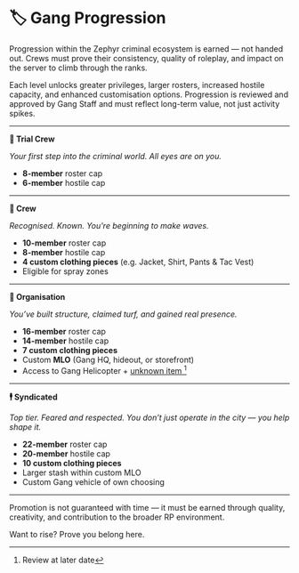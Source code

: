 # 🏷️ Gang Progression

Progression within the Zephyr criminal ecosystem is earned — not handed out. Crews must prove their consistency, quality of roleplay, and impact on the server to climb through the ranks.

Each level unlocks greater privileges, larger rosters, increased hostile capacity, and enhanced customisation options. Progression is reviewed and approved by Gang Staff and must reflect long-term value, not just activity spikes.

***

**🔹 Trial Crew**

_Your first step into the criminal world. All eyes are on you._

* **8-member** roster cap
* **6-member** hostile cap

***

**🔸 Crew**

_Recognised. Known. You're beginning to make waves._

* **10-member** roster cap
* **8-member** hostile cap
* **4 custom clothing pieces** (e.g. Jacket, Shirt, Pants & Tac Vest)
* Eligible for spray zones

***

**🏢 Organisation**

_You’ve built structure, claimed turf, and gained real presence._

* **16-member** roster cap
* **14-member** hostile cap
* **7 custom clothing pieces**
* Custom **MLO** (Gang HQ, hideout, or storefront)
* Access to Gang Helicopter + [unknown item ](#user-content-fn-1)[^1]

***

**🕴️ Syndicated**

_Top tier. Feared and respected. You don’t just operate in the city — you help shape it._

* **22-member** roster cap
* **20-member** hostile cap
* **10 custom clothing pieces**
* Larger stash within custom MLO
* Custom Gang vehicle of own choosing

***

Promotion is not guaranteed with time — it must be earned through quality, creativity, and contribution to the broader RP environment.

Want to rise? Prove you belong here.

[^1]: Review at later date
